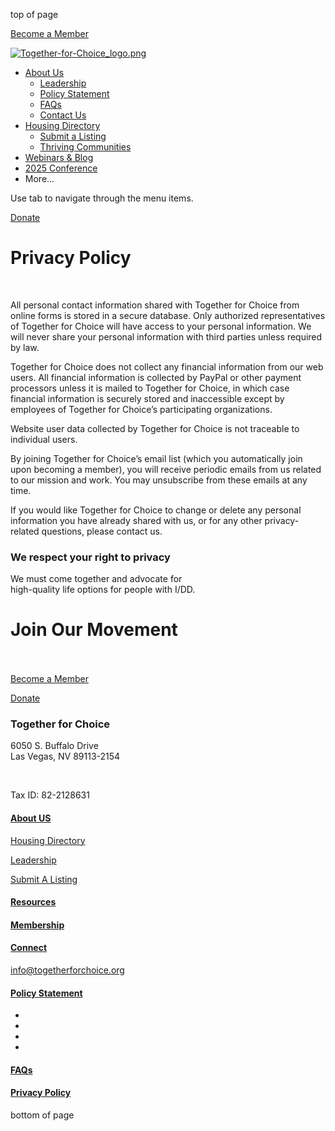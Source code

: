 top of page

[Become a Member](https://www.togetherforchoice.org/ga-membership)

[![Together-for-Choice_logo.png](https://static.wixstatic.com/media/941966_0a155bac8c7e47dbb897ec71987c2c3c~mv2.png/v1/crop/x_57,y_0,w_1543,h_800/fill/w_182,h_91,al_c,q_85,usm_2.00_1.00_0.00,enc_auto/Together-for-Choice_logo.png)](https://www.togetherforchoice.org/)

* [About Us](https://www.togetherforchoice.org/aboutus)
    * [Leadership](https://www.togetherforchoice.org/leadership)
    * [Policy Statement](https://www.togetherforchoice.org/policystatement)
    * [FAQs](https://www.togetherforchoice.org/faqs)
    * [Contact Us](https://www.togetherforchoice.org/contact-us)
* [Housing Directory](https://www.togetherforchoice.org/housing-directory)
    * [Submit a Listing](https://www.togetherforchoice.org/submit-a-listing)
    * [Thriving Communities](https://www.togetherforchoice.org/thriving-communities)
* [Webinars & Blog](https://www.togetherforchoice.org/webinarsandblog)
* [2025 Conference](https://www.togetherforchoice.org/savethedate2025conference)
* More...
    

Use tab to navigate through the menu items.

[Donate](https://together-for-choice.snwbll.com/donate-now)

Privacy Policy
==============

​

All personal contact information shared with Together for Choice from online forms is stored in a secure database. Only authorized representatives of Together for Choice will have access to your personal information. We will never share your personal information with third parties unless required by law.

Together for Choice does not collect any financial information from our web users. All financial information is collected by PayPal or other payment processors unless it is mailed to Together for Choice, in which case financial information is securely stored and inaccessible except by employees of Together for Choice’s participating organizations.

Website user data collected by Together for Choice is not traceable to individual users.

By joining Together for Choice’s email list (which you automatically join upon becoming a member), you will receive periodic emails from us related to our mission and work. You may unsubscribe from these emails at any time.

If you would like Together for Choice to change or delete any personal information you have already shared with us, or for any other privacy-related questions, please contact us.

### We respect your right to privacy

We must come together and advocate for  
high-quality life options for people with I/DD.    
  
Join Our Movement   
 
======================================================================================================================

[Become a Member](https://www.togetherforchoice.org/ga-membership)

[](https://www.togetherforchoice.org/terms-of-use)

[Donate](https://together-for-choice.snwbll.com/donate-now)

### Together for Choice

6050 S. Buffalo Drive  
Las Vegas, NV 89113-2154

​

Tax ID: 82-2128631

#### [About US](https://www.togetherforchoice.org/aboutus)

[Housing Directory](https://www.togetherforchoice.org/housing-directory)

[Leadership](https://www.togetherforchoice.org/)

[Submit A Listing](https://www.togetherforchoice.org/submit-a-listing)

#### [Resources](https://www.togetherforchoice.org/)

#### [Membership](https://www.togetherforchoice.org/ga-membership)

#### [Connect](https://www.togetherforchoice.org/contact-us)

[info@togetherforchoice.org](mailto:info@togetherforchoice.org)

#### [Policy Statement](https://www.togetherforchoice.org/policystatement)

* [](https://www.facebook.com/TogetherForChoice/)
* [](https://www.youtube.com/channel/UC-P4_Lr22IWaMMHxK5EhLlA)
* [](https://www.instagram.com/togetherforchoice/)
* [](https://twitter.com/Together4Choice)

#### [FAQs](https://www.togetherforchoice.org/faqs)

#### [Privacy Policy](https://www.togetherforchoice.org/terms-of-use)

bottom of page